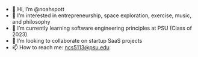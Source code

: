 - 👋 Hi, I’m @noahspott
- 👀 I’m interested in entrepreneurship, space exploration, exercise, music, and philosophy
- 🌱 I’m currently learning software engineering principles at PSU (Class of 2023)
- 💞️ I’m looking to collaborate on startup SaaS projects
- 📫 How to reach me: ncs5113@psu.edu
